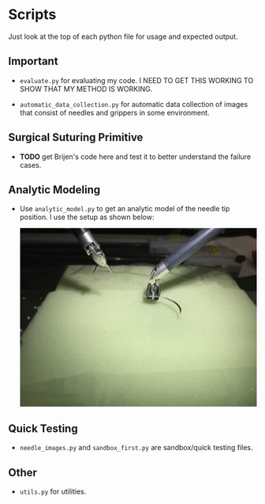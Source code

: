 # Scripts

Just look at the top of each python file for usage and expected output.

## Important

- `evaluate.py` for evaluating my code. I NEED TO GET THIS WORKING TO SHOW THAT
  MY METHOD IS WORKING.

- `automatic_data_collection.py` for automatic data collection of images that
  consist of needles and grippers in some environment.



## Surgical Suturing Primitive

- **TODO** get Brijen's code here and test it to better understand the failure
  cases.



## Analytic Modeling

- Use `analytic_model.py` to get an analytic model of the needle tip position. I
  use the setup as shown below:

  ![setup](images/setup_analytic_1.JPG?raw=true)

## Quick Testing

- `needle_images.py` and `sandbox_first.py` are sandbox/quick testing files.



## Other

- `utils.py` for utilities.

